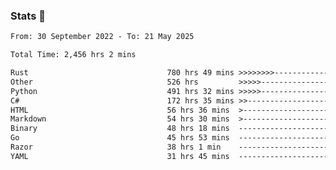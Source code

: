 ### Stats 👋
<!--START_SECTION:waka-->

```txt
From: 30 September 2022 - To: 21 May 2025

Total Time: 2,456 hrs 2 mins

Rust                               780 hrs 49 mins >>>>>>>>-----------------   31.79 %
Other                              526 hrs         >>>>>--------------------   21.42 %
Python                             491 hrs 32 mins >>>>>--------------------   20.01 %
C#                                 172 hrs 35 mins >>-----------------------   07.03 %
HTML                               56 hrs 36 mins  >------------------------   02.30 %
Markdown                           54 hrs 30 mins  >------------------------   02.22 %
Binary                             48 hrs 18 mins  -------------------------   01.97 %
Go                                 45 hrs 53 mins  -------------------------   01.87 %
Razor                              38 hrs 1 min    -------------------------   01.55 %
YAML                               31 hrs 45 mins  -------------------------   01.29 %
```

<!--END_SECTION:waka-->

<!--
**buhaytza2005/buhaytza2005** is a ✨ _special_ ✨ repository because its `README.md` (this file) appears on your GitHub profile.

Here are some ideas to get you started:

- 🔭 I’m currently working on ...
- 🌱 I’m currently learning ...
- 👯 I’m looking to collaborate on ...
- 🤔 I’m looking for help with ...
- 💬 Ask me about ...
- 📫 How to reach me: ...
- 😄 Pronouns: ...
- ⚡ Fun fact: ...
-->


